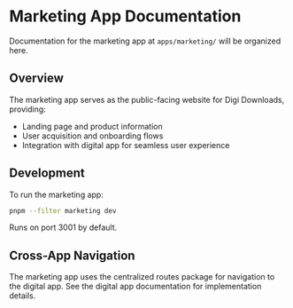 # Marketing App Documentation

Documentation for the marketing app at `apps/marketing/` will be organized here.

## Overview

The marketing app serves as the public-facing website for Digi Downloads, providing:

- Landing page and product information
- User acquisition and onboarding flows
- Integration with digital app for seamless user experience

## Development

To run the marketing app:

```bash
pnpm --filter marketing dev
```

Runs on port 3001 by default.

## Cross-App Navigation

The marketing app uses the centralized routes package for navigation to the digital app. See the digital app documentation for implementation details.
